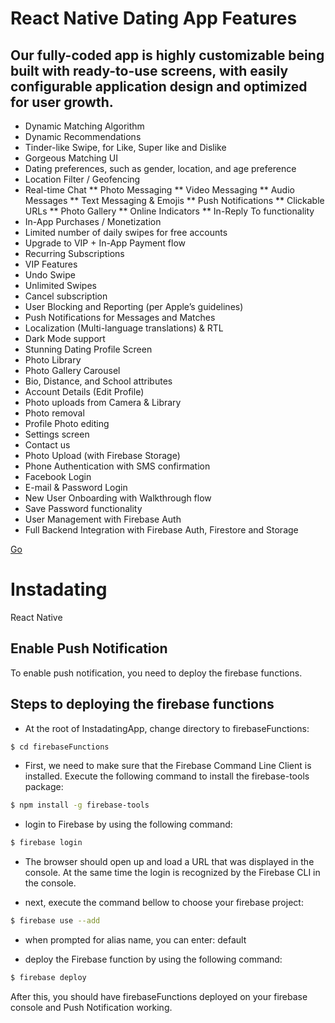 # React Native Dating App Features
## Our fully-coded app is highly customizable being built with ready-to-use screens, with easily configurable application design and optimized for user growth.

* Dynamic Matching Algorithm
* Dynamic Recommendations
* Tinder-like Swipe, for Like, Super like and Dislike
* Gorgeous Matching UI
* Dating preferences, such as gender, location, and age preference
* Location Filter / Geofencing
* Real-time Chat
  ** Photo Messaging
  ** Video Messaging
  ** Audio Messages
  ** Text Messaging & Emojis
  ** Push Notifications
  ** Clickable URLs
  ** Photo Gallery
  ** Online Indicators
  ** In-Reply To functionality
* In-App Purchases / Monetization
* Limited number of daily swipes for free accounts
* Upgrade to VIP + In-App Payment flow
* Recurring Subscriptions
* VIP Features
* Undo Swipe
* Unlimited Swipes
* Cancel subscription
* User Blocking and Reporting (per Apple’s guidelines)
* Push Notifications for Messages and Matches
* Localization (Multi-language translations) & RTL
* Dark Mode support
* Stunning Dating Profile Screen
* Photo Library
* Photo Gallery Carousel
* Bio, Distance, and School attributes
* Account Details (Edit Profile)
* Photo uploads from Camera & Library
* Photo removal
* Profile Photo editing
* Settings screen
* Contact us
* Photo Upload (with Firebase Storage)
* Phone Authentication with SMS confirmation
* Facebook Login
* E-mail & Password Login
* New User Onboarding with Walkthrough flow
* Save Password functionality
* User Management with Firebase Auth
* Full Backend Integration with Firebase Auth, Firestore and Storage

<a href="https://www.instamobile.io/app-templates/react-native-dating-app/">Go</a>

# Instadating
React Native

## Enable Push Notification

To enable push notification, you need to deploy the firebase functions.

## Steps to deploying the firebase functions

* At the root of InstadatingApp, change directory to firebaseFunctions:

```bash
$ cd firebaseFunctions
```

* First, we need to make sure that the Firebase Command Line Client is installed. Execute the following command to install the firebase-tools package:

```bash
$ npm install -g firebase-tools
```

* login to Firebase by using the following command:

```bash
$ firebase login
```

* The browser should open up and load a URL that was displayed in the console. At the same time the login is recognized by the Firebase CLI in the console.

* next, execute the command bellow to choose your firebase project:

```bash
$ firebase use --add
```

* when prompted for alias name, you can  enter: default

* deploy the Firebase function by using the following command:

```bash
$ firebase deploy
```


After this, you should have firebaseFunctions deployed on your firebase console and Push Notification working.
